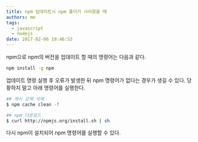 ```yaml
---
title: npm 업데이트시 npm 폴더가 사라졌을 때
authors: me
tags:
  - javascript
  - nodejs
date: 2017-02-06 19:46:53
---
```


npm으로 npm의 버전을 업데이트 할 때의 명령어는 다음과 같다.

```bash
npm install -g npm
```

업데이트 명령 실행 후 오류가 발생한 뒤 npm 명령어가 없다는 경우가 생길 수 있다.
당황하지 말고 아래 명령어를 실행한다.

```bash
## 캐시 강제 삭제
$ npm cache clean -f

## npm 다운로드
$ curl http://npmjs.org/install.sh | sh
```

다시 npm이 설치되어 npm 명령어를 실행할 수 있다.
